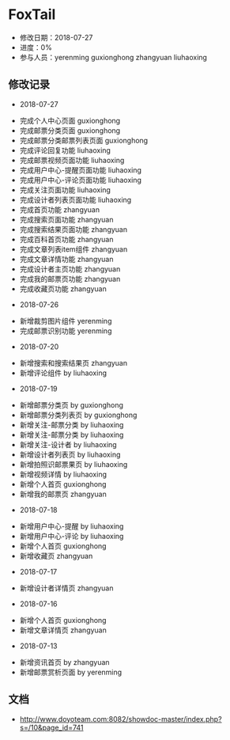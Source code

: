 # FoxTail
- 修改日期：2018-07-27
- 进度：0%
- 参与人员：yerenming guxionghong zhangyuan liuhaoxing

## 修改记录
- 2018-07-27
* 完成个人中心页面 guxionghong
* 完成邮票分类页面 guxionghong
* 完成邮票分类邮票列表页面 guxionghong
* 完成评论回复功能 liuhaoxing
* 完成邮票视频页面功能 liuhaoxing
* 完成用户中心-提醒页面功能 liuhaoxing
* 完成用户中心-评论页面功能 liuhaoxing
* 完成关注页面功能 liuhaoxing
* 完成设计者列表页面功能 liuhaoxing
* 完成首页功能 zhangyuan
* 完成搜索页面功能 zhangyuan
* 完成搜索结果页面功能 zhangyuan
* 完成百科首页功能 zhangyuan
* 完成文章列表item组件 zhangyuan
* 完成文章详情功能 zhangyuan
* 完成设计者主页功能 zhangyuan
* 完成我的邮票页功能 zhangyuan
* 完成收藏页功能 zhangyuan
- 2018-07-26
* 新增裁剪图片组件 yerenming
* 完成邮票识别功能 yerenming

- 2018-07-20
* 新增搜索和搜索结果页 zhangyuan
* 新增评论组件 by liuhaoxing

- 2018-07-19
* 新增邮票分类页 by guxionghong
* 新增邮票分类列表页 by guxionghong
* 新增关注-邮票分类 by liuhaoxing
* 新增关注-邮票分类 by liuhaoxing
* 新增关注-设计者 by liuhaoxing
* 新增设计者列表页 by liuhaoxing
* 新增拍照识邮票果页 by liuhaoxing
* 新增视频详情 by liuhaoxing
* 新增个人首页 guxionghong
* 新增我的邮票页 zhangyuan

- 2018-07-18
* 新增用户中心-提醒 by liuhaoxing
* 新增用户中心-评论 by liuhaoxing
* 新增个人首页 guxionghong
* 新增收藏页 zhangyuan

- 2018-07-17
* 新增设计者详情页 zhangyuan

- 2018-07-16
* 新增个人首页 guxionghong
* 新增文章详情页 zhangyuan

- 2018-07-13
* 新增资讯首页 by zhangyuan
* 新增邮票赏析页面 by yerenming

## 文档
* http://www.doyoteam.com:8082/showdoc-master/index.php?s=/10&page_id=741